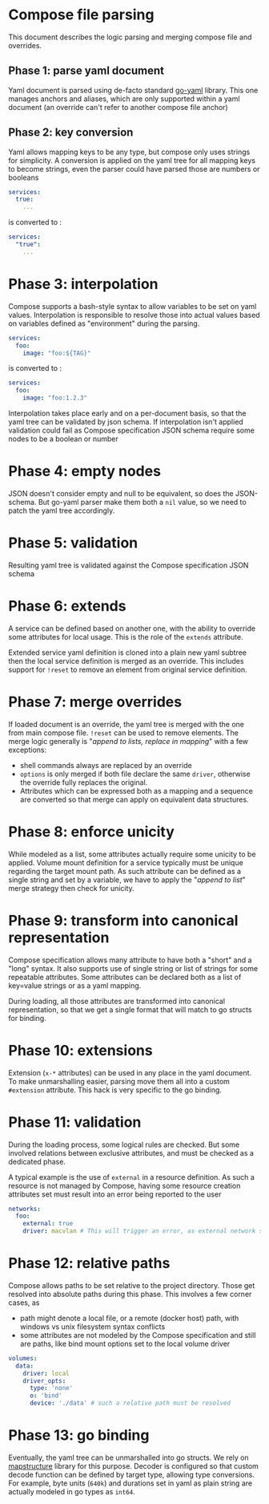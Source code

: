 # Compose file parsing

This document describes the logic parsing and merging compose file 
and overrides.

## Phase 1: parse yaml document

Yaml document is parsed using de-facto standard [go-yaml](https://github.com/go-yaml/yaml)
library. This one manages anchors and aliases, which are only supported within
a yaml document (an override can't refer to another compose file anchor)

## Phase 2: key conversion

Yaml allows mapping keys to be any type, but compose only uses strings for simplicity.
A conversion is applied on the yaml tree for all mapping keys to become strings,
even the parser could have parsed those are numbers or booleans

```yaml
services:
  true:
    ...
```
is converted to :
```yaml
services:
  "true":
    ...
```

# Phase 3: interpolation

Compose supports a bash-style syntax to allow variables to be set on yaml values.
Interpolation is responsible to resolve those into actual values based on variables
defined as "environment" during the parsing.

```yaml
services:
  foo:
    image: "foo:${TAG}"
```
is converted to :
```yaml
services:
  foo:
    image: "foo:1.2.3"
```

Interpolation takes place early and on a per-document basis, so that the yaml
tree can be validated by json schema. If interpolation isn't applied validation
could fail as Compose specification JSON schema require some nodes to be a boolean
or number

# Phase 4: empty nodes

JSON doesn't consider empty and null to be equivalent, so does the JSON-schema.
But go-yaml parser make them both a `nil` value, so we need to patch the yaml tree
accordingly.

# Phase 5: validation

Resulting yaml tree is validated against the Compose specification JSON schema

# Phase 6: extends

A service can be defined based on another one, with the ability to override some
attributes for local usage. This is the role of the `extends` attribute.

Extended service yaml definition is cloned into a plain new yaml subtree then
the local service definition is merged as an override. This includes support
for `!reset` to remove an element from original service definition.

# Phase 7: merge overrides

If loaded document is an override, the yaml tree is merged with the one from 
main compose file. `!reset` can be used to remove elements.
The merge logic generally is "_append to lists, replace in mapping_" with a 
few exceptions:
- shell commands always are replaced by an override
- `options` is only merged if both file declare the same `driver`, otherwise 
  the override fully replaces the original.
- Attributes which can be expressed both as a mapping and a sequence are converted
  so that merge can apply on equivalent data structures.

# Phase 8: enforce unicity

While modeled as a list, some attributes actually require some unicity to be 
applied. Volume mount definition for a service typically must be unique
regarding the target mount path. As such attribute can be defined as a single
string and set by a variable, we have to apply the "_append to list_" merge
strategy then check for unicity.

# Phase 9: transform into canonical representation

Compose specification allows many attribute to have both a "short" and a "long"
syntax. It also supports use of single string or list of strings for some
repeatable attributes. Some attributes can be declared both as a list of
key=value strings or as a yaml mapping.

During loading, all those attributes are transformed into canonical 
representation, so that we get a single format that will match to go structs
for binding.

# Phase 10: extensions

Extension (`x-*` attributes) can be used in any place in the yaml document.
To make unmarshalling easier, parsing move them all into a custom `#extension`
attribute. This hack is very specific to the go binding.

# Phase 11: validation

During the loading process, some logical rules are checked. But some involved
relations between exclusive attributes, and must be checked as a dedicated phase.

A typical example is the use of `external` in a resource definition. As such a 
resource is not managed by Compose, having some resource creation attributes set
must result into an error being reported to the user

```yaml
networks:
  foo:
    external: true
    driver: macvlan # This will trigger an error, as external network should not have any resource creation parameter set 
```

# Phase 12: relative paths

Compose allows paths to be set relative to the project directory. Those get resolved
into absolute paths during this phase. This involves a few corner cases, as
- path might denote a local file, or a remote (docker host) path, with windows vs unix
  filesystem syntax conflicts
- some attributes are not modeled by the Compose specification and still are paths, like
  bind mount options set to the local volume driver

```yaml
volumes:
  data:
    driver: local
    driver_opts:
      type: 'none'
      o: 'bind'
      device: './data' # such a relative path must be resolved
```

# Phase 13: go binding

Eventually, the yaml tree can be unmarshalled into go structs. We rely on
[mapstructure](https://github.com/mitchellh/mapstructure) library for this purpose.
Decoder is configured so that custom decode function can be defined by target type, 
allowing type conversions. For example, byte units (`640k`) and durations set in yaml
as plain string are actually modeled in go types as `int64`.




